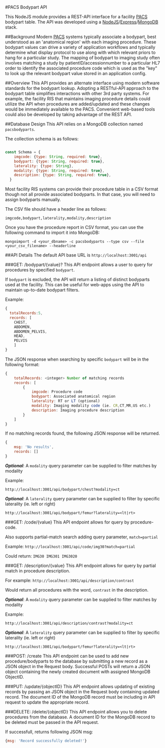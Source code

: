 #PACS Bodypart API

This NodeJS module provides a REST-API interface for a facility [PACS](https://en.wikipedia.org/wiki/Picture_archiving_and_communication_system) bodypart table. The API was developed using a [NodeJS](http://nodejs.org)/[Express](http://expressjs.com)/[MongoDB](http://www.mongodb.com) stack.

##Background
Modern [PACS](https://en.wikipedia.org/wiki/Picture_archiving_and_communication_system) systems typically associate a bodypart, best understood as an 'anatomical region' with each imaging procedure. These bodypart values can drive a variety of application workflows and typically determine what display protocol to use along with which relevant priors to hang for a particular study. The mapping of bodypart to imaging study often involves matching a study by patientID/accessionnumber to a particular HL7 order to identify the associated procedure code which is used as the "key" to look up the relevant bodypart value stored in an application config.

##Overview
This API provides an alternate interface using modern software standards for the bodypart lookup. Adopting a RESTful-API approach to the bodypart table simplifies interactions with other 3rd party systems. For example, the facility RIS that maintains imaging procedure details could utilize the API when procedures are added/updated and these changes would be immediately available to the PACS. Convenient web-based tools could also be developed by taking advantage of the REST API.

##Database Design
This API relies on a MongoDB collection named `pacsbodyparts`.

The collection schema is as follows:
```javascript

const Schema = {
    imgcode: {type: String, required: true},
    bodypart: {type: String, required: true},
    laterality: {type: String},
    modality: {type: String, required: true},
    description: {type: String, required: true},
  }

```
Most facility RIS systems can provide their procedure table in a CSV format though not all provide associated bodyparts. In that case, you will need to assign bodyparts manually.

The CSV file should have a header line as follows:

`imgcode,bodypart,laterality,modality,description`

Once you have the procedure report in CSV format, you can use the following command to import it into MongoDB:

`mongoimport -d <your_dbname> -c pacsbodyparts --type csv --file <your_csv_filename> --headerline`

##API Details
The default API base URL is `http://localhost:3001/api`

###GET: /bodypart/{value}?
This API endpoint allows a user to query for procedures by specified `bodypart`. 

If `bodypart` is excluded, the API will return a listing of distinct bodyparts used at the facility. This can be useful for web-apps using the API to maintain up-to-date bodypart filters.

Example:

```javascript
{
  totalRecords:5,
  records: [
    CHEST,
    ABDOMEN,
    ABDOMEN_PELVIS,
    HEAD,
    PELVIS
    ]
}
```
The JSON response when searching by specific `bodypart` will be in the following format:

```javascript
{
    totalRecords: <integer> Number of matching records
    records: [
        {
            imgcode: Procedure code
            bodypart: Associated anatomical region
            laterality: RT or LT (optional)
            modality: Imaging modality code (ie. CR,CT,MR,US etc.)
            description: Imaging procedure description
        }
    ]
}
```

If no matching records found, the following JSON response will be returned.

```javascript
{
    msg: 'No results',
    records: []
}
```

***Optional***: A `modality` query parameter can be supplied to filter matches by modality

Example:

`http://localhost:3001/api/bodypart/chest?modality=ct`

***Optional***: A `laterality` query parameter can be supplied to filter by specific laterality (ie. left or right)

`http://localhost:3001/api/bodypart/femur?laterality=<lt|rt>`

###GET: /code/{value}
This API endpoint allows for query by procedure-code.

Also supports partial-match search adding query parameter, `match=partial`

Example:
`http://localhost:3001/api/code/img30?match=partial`

Could return:
`IMG30 IMG301 IMG3020`

###GET: /description/{value}
This API endpoint allows for query by partial match in procedure description.

For example:
`http://localhost:3001/api/description/contrast`

Would return all procedures with the word, `contrast` in the description.

***Optional***: A `modality` query parameter can be supplied to filter matches by modality

Example:

`http://localhost:3001/api/description/contrast?modality=ct`

***Optional***: A `laterality` query parameter can be supplied to filter by specific laterality (ie. left or right)

`http://localhost:3001/api/bodypart/femur?laterality=<lt|rt>`

###POST: /create
This API endpoint can be used to add new procedure/bodyparts to the database by submitting a new record as a JSON object in the Request body. Successful POSTs will return a JSON object containing the newly created document with assigned MongoDB ObjectID.

###PUT: /update/{objectID}
This API endpoint allows updating of existing records by passing an JSON object in the Request body containing updated record. The document ID of the MongoDB record must be including in API request to update the appropriate record.

###DELETE: /delete/{objectID}
This API endpoint allows you to delete procedures from the database. A document ID for the MongoDB record to be deleted must be passed in the API request.

If successfull, returns following JSON msg:

```javascript
{msg: 'Record successfully deleted!'}
```
